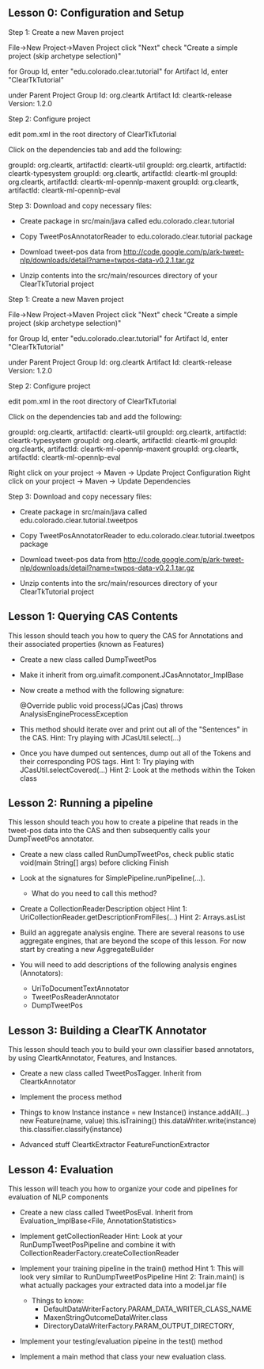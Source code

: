 Lesson 0: Configuration and Setup
---------------------------------

Step 1: Create a new Maven project

File->New Project->Maven Project
click "Next"
check "Create a simple project (skip archetype selection)"

for Group Id, enter "edu.colorado.clear.tutorial"
for Artifact Id, enter "ClearTkTutorial"

under Parent Project
Group Id: org.cleartk
Artifact Id: cleartk-release
Version: 1.2.0


Step 2: Configure project

edit pom.xml in the root directory of ClearTkTutorial

Click on the dependencies tab and add the following:

groupId: org.cleartk, artifactId: cleartk-util
groupId: org.cleartk, artifactId: cleartk-typesystem
groupId: org.cleartk, artifactId: cleartk-ml
groupId: org.cleartk, artifactId: cleartk-ml-opennlp-maxent
groupId: org.cleartk, artifactId: cleartk-ml-opennlp-eval

Step 3: Download and copy necessary files:

* Create package in src/main/java called edu.colorado.clear.tutorial
* Copy TweetPosAnnotatorReader to edu.colorado.clear.tutorial package

* Download tweet-pos data from http://code.google.com/p/ark-tweet-nlp/downloads/detail?name=twpos-data-v0.2.1.tar.gz
* Unzip contents into the src/main/resources directory of your ClearTkTutorial project





Step 1: Create a new Maven project

File->New Project->Maven Project
click "Next"
check "Create a simple project (skip archetype selection)"

for Group Id, enter "edu.colorado.clear.tutorial"
for Artifact Id, enter "ClearTkTutorial"

under Parent Project
Group Id: org.cleartk
Artifact Id: cleartk-release
Version: 1.2.0


Step 2: Configure project

edit pom.xml in the root directory of ClearTkTutorial

Click on the dependencies tab and add the following:

groupId: org.cleartk, artifactId: cleartk-util
groupId: org.cleartk, artifactId: cleartk-typesystem
groupId: org.cleartk, artifactId: cleartk-ml
groupId: org.cleartk, artifactId: cleartk-ml-opennlp-maxent
groupId: org.cleartk, artifactId: cleartk-ml-opennlp-eval

Right click on your project -> Maven -> Update Project Configuration
Right click on your project -> Maven -> Update Dependencies

Step 3: Download and copy necessary files:

* Create package in src/main/java called edu.colorado.clear.tutorial.tweetpos
* Copy TweetPosAnnotatorReader to edu.colorado.clear.tutorial.tweetpos package

* Download tweet-pos data from http://code.google.com/p/ark-tweet-nlp/downloads/detail?name=twpos-data-v0.2.1.tar.gz
* Unzip contents into the src/main/resources directory of your ClearTkTutorial project


Lesson 1: Querying CAS Contents
-------------------------------

This lesson should teach you how to query the CAS for Annotations and their associated properties (known as Features)


* Create a new class called DumpTweetPos
* Make it inherit from org.uimafit.component.JCasAnnotator_ImplBase
* Now create a method with the following signature:

    @Override
	public void process(JCas jCas) throws AnalysisEngineProcessException

* This method should iterate over and print out all of the "Sentences" in the CAS.  Hint: Try playing with JCasUtil.select(...)
* Once you have dumped out sentences, dump out all of the Tokens and their corresponding POS tags.
  Hint 1: Try playing with JCasUtil.selectCovered(...)
  Hint 2: Look at the methods within the Token class
  

Lesson 2: Running a pipeline
----------------------------
This lesson should teach you how to create a pipeline that reads in the tweet-pos data into the CAS and then subsequently calls
your DumpTweetPos annotator.


* Create a new class called RunDumpTweetPos, check public static void(main String[] args) before clicking Finish
* Look at the signatures for SimplePipeline.runPipeline(...).  
  - What do you need to call this method?
* Create a CollectionReaderDescription object
  Hint 1: UriCollectionReader.getDescriptionFromFiles(...)
  Hint 2: Arrays.asList

* Build an aggregate analysis engine.
  There are several reasons to use aggregate engines, that are beyond the scope of this lesson.  For now start by creating a new
  AggregateBuilder
* You will need to add descriptions of the following analysis engines (Annotators):
  - UriToDocumentTextAnnotator
  - TweetPosReaderAnnotator
  - DumpTweetPos 


Lesson 3: Building a ClearTK Annotator
--------------------------------------

This lesson should teach you to build your own classifier based annotators, by using CleartkAnnotator, Features, and Instances.

* Create a new class called TweetPosTagger. Inherit from CleartkAnnotator<String>
* Implement the process method

* Things to know
Instance<String> instance = new Instance<String>()
instance.addAll(...)
new Feature(name, value)
this.isTraining()
this.dataWriter.write(instance)
this.classifier.classify(instance)

* Advanced stuff
CleartkExtractor
FeatureFunctionExtractor


Lesson 4: Evaluation
--------------------

This lesson will teach you how to organize your code and pipelines for evaluation of NLP components

* Create a new class called TweetPosEval.  Inherit from Evaluation_ImplBase<File, AnnotationStatistics<String>>

* Implement getCollectionReader
  Hint: Look at your RunDumpTweetPosPipeline and combine it with CollectionReaderFactory.createCollectionReader

* Implement your training pipeline in the train() method
  Hint 1: This will look very similar to RunDumpTweetPosPipeline
  Hint 2: Train.main() is what actually packages your extracted data into a model.jar file

  * Things to know:
    - DefaultDataWriterFactory.PARAM_DATA_WRITER_CLASS_NAME
    - MaxenStringOutcomeDataWriter.class
    - DirectoryDataWriterFactory.PARAM_OUTPUT_DIRECTORY,

* Implement your testing/evaluation pipeine in the test() method

* Implement a main method that class your new evaluation class.

